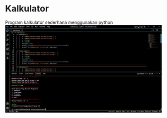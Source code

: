 # Kalkulator
Program kalkulator sederhana menggunakan python
![logo](https://github.com/Neztho05/Kalkulator/blob/main/IMG-20241031-WA0000.jpg)
